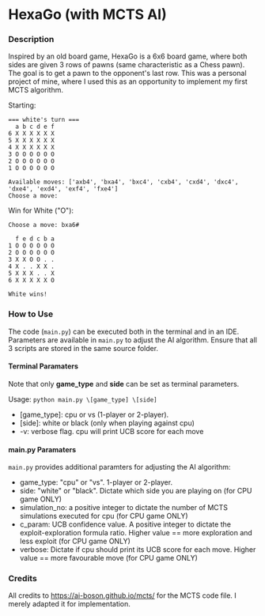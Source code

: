 # HexaGo (with MCTS AI)

### Description ###
Inspired by an old board game, HexaGo is a 6x6 board game, where both sides are given 3 rows of pawns (same characteristic as a Chess pawn). The goal is to get a pawn to the opponent's last row. This was a personal project of mine, where I used this as an opportunity to implement my first MCTS algorithm.

Starting:
```
=== white's turn ===
  a b c d e f
6 X X X X X X
5 X X X X X X
4 X X X X X X
3 O O O O O O
2 O O O O O O
1 O O O O O O

Available moves: ['axb4', 'bxa4', 'bxc4', 'cxb4', 'cxd4', 'dxc4', 'dxe4', 'exd4', 'exf4', 'fxe4']
Choose a move: 
```

Win for White ("O"):
```
Choose a move: bxa6#

  f e d c b a
1 O O O O O O
2 O O O O O O
3 X X O O . .
4 X . . X X .
5 X X X . . X
6 X X X X X O

White wins!
```

### How to Use ###
The code (`main.py`) can be executed both in the terminal and in an IDE. Parameters are available in `main.py` to adjust the AI algorithm. Ensure that all 3 scripts are stored in the same source folder.

#### Terminal Paramaters ####
Note that only **game_type** and **side** can be set as terminal parameters.

Usage: `python main.py \[game_type] \[side]`
- \[game_type]: cpu or vs (1-player or 2-player).
- \[side]: white or black (only when playing against cpu)
- -v: verbose flag. cpu will print UCB score for each move

#### main.py Paramaters ####
`main.py` provides additional paramters for adjusting the AI algorithm:
- game_type: "cpu" or "vs". 1-player or 2-player.
- side: "white" or "black". Dictate which side you are playing on (for CPU game ONLY)
- simulation_no: a positive integer to dictate the number of MCTS simulations executed for cpu (for CPU game ONLY)
- c_param: UCB confidence value. A positive integer to dictate the exploit-exploration formula ratio. Higher value == more exploration and less exploit (for CPU game ONLY)
- verbose: Dictate if cpu should print its UCB score for each move. Higher value == more favourable move (for CPU game ONLY)

### Credits ###
All credits to https://ai-boson.github.io/mcts/ for the MCTS code file. I merely adapted it for implementation.

